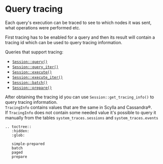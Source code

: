 # Query tracing

Each query's execution can be traced to see to which nodes it was sent, what operations were performed etc.

First tracing has to be enabled for a query and then its result will contain a tracing id which can be used to query tracing information.

Queries that support tracing:
* [`Session::query()`](simple-prepared.md)
* [`Session::query_iter()`](paged.md)
* [`Session::execute()`](simple-prepared.md)
* [`Session::execute_iter()`](paged.md)
* [`Session::batch()`](batch.md)
* [`Session::prepare()`](prepare.md)

After obtaining the tracing id you can use `Session::get_tracing_info()` to query tracing information.\
`TracingInfo` contains values that are the same in Scylla and Cassandra®.\
If `TracingInfo` does not contain some needed value it's possible to query it manually from the tables
`system_traces.sessions` and `system_traces.events`

```eval_rst
.. toctree::
   :hidden:
   :glob:

   simple-prepared
   batch
   paged
   prepare

```